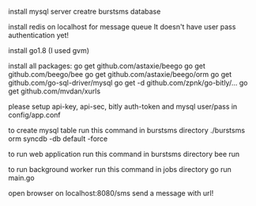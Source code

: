 install mysql server
creatre burstsms database

install redis on localhost for message queue
It doesn't have user pass authentication yet!

install go1.8   (I used gvm)

install all packages:
go get github.com/astaxie/beego
go get github.com/beego/bee
go get github.com/astaxie/beego/orm
go get github.com/go-sql-driver/mysql
go get -d github.com/zpnk/go-bitly/...
go get github.com/mvdan/xurls

please setup api-key, api-sec, bitly auth-token and mysql user/pass in config/app.conf

to create mysql table run this command in burstsms directory
./burstsms orm syncdb -db default -force

to run web application run this command in burstsms directory
bee run

to run background worker run this command in jobs directory
go run main.go

open browser on localhost:8080/sms
send a message with url!
